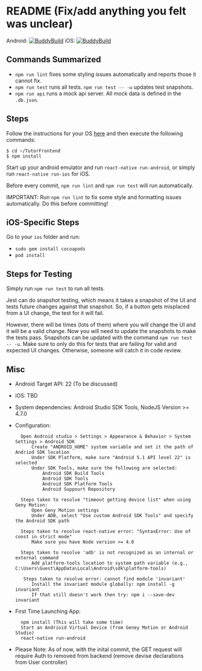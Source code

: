 # README (Fix/add anything you felt was unclear)

Android: [![BuddyBuild](https://dashboard.buddybuild.com/api/statusImage?appID=58864a527911080100390c59&branch=staging&build=latest)](https://dashboard.buddybuild.com/apps/58864a527911080100390c59/build/latest?branch=staging)
iOS: [![BuddyBuild](https://dashboard.buddybuild.com/api/statusImage?appID=58864ea597765f01008efa00&branch=staging&build=latest)](https://dashboard.buddybuild.com/apps/58864ea597765f01008efa00/build/latest?branch=staging)
## Commands Summarized
* `npm run lint` fixes some styling issues automatically and reports those it cannot fix.
* `npm run test` runs all tests. `npm run test -- -u` updates test snapshots.
* `npm run api` runs a mock api server. All mock data is defined in the `.db.json`.

## Steps
Follow the instructions for your OS [here](https://facebook.github.io/react-native/docs/getting-started.html) and then execute the following commands:
```
$ cd ~/TutorFrontend
$ npm install
```
Start up your android emulator and run `react-native run-android`, or simply run `react-native run-ios` for iOS.

Before every commit, `npm run lint` and `npm run test` will run automatically.

IMPORTANT: Run `npm run lint` to fix some style and formatting issues automatically. Do this before committing!

## iOS-Specific Steps
Go to your `ios` folder and run:
* `sudo gem install cocoapods`
* `pod install`

## Steps for Testing
Simply run `npm run test` to run all tests.

Jest can do snapshot testing, which means it takes a snapshot of the UI and tests future changes against that snapshot. So, if a button gets misplaced from a UI change, the test for it will fail. 

However, there will be times (lots of them) where you will change the UI and it will be a valid change. Now you will need to update the snapshots to make the tests pass. Snapshots can be updated with the command `npm run test -- -u`. Make sure to only do this for tests that are failing for valid and expected UI changes. Otherwise, someone will catch it in code review.

## Misc
* Android Target API: 22 (To be discussed)
* iOS: TBD

* System dependencies: Android Studio SDK Tools, NodeJS Version >= 4.7.0

* Configuration:

		Open Android studio > Settings > Appearance & Behavior > System Settings > Android SDK
			Create "ANDROID_HOME" system variable and set it the path of Andriod SDK location
			Under SDK Platform, make sure "Android 5.1 API level 22" is selected
			Under SDK Tools, make sure the following are selected:
				Android SDK Build Tools
				Android SDK Tools
				Android SDK Platform Tools
				Android Suppourt Repository

        Steps taken to resolve "timeout getting device list" when using Geny Motion:
            Open Geny Motion settings
            Under ADB, select "Use custom Android SDK Tools" and specify the Android SDK path

        Steps taken to resolve react-native error: "SyntaxError: Use of const in strict mode"
            Make sure you have Node version >= 4.0

        Steps taken to resolve 'adb' is not recognized as an internal or external command
            Add platform-tools location to system path variable (e.g., C:\Users\Guest\AppData\Local\Android\sdk\platform-tools)

         Steps taken to resolve error: cannot find module 'invariant'
            Install the invariant module globally: npm install -g invariant
            If that still doesn't work then try: npm i --save-dev invariant

* First Time Launching App:

		npm install (This will take some time)
		Start an Andrioid Virtual Device (from Geney Motion or Android Studio)
		react-native run-android

* Please Note: As of now, with the inital commit, the GET request will require Auth to removed from backend (remove devise declarations from User controller)
